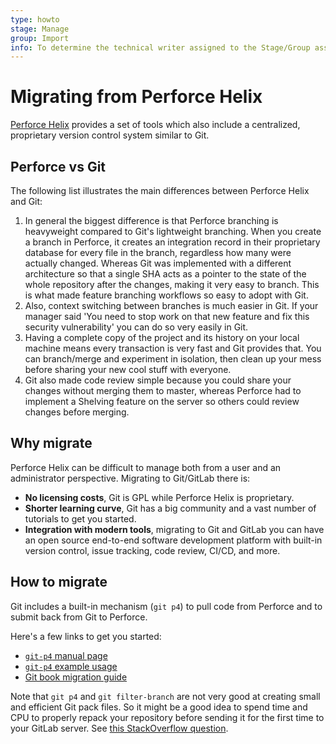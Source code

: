 ```yaml
---
type: howto
stage: Manage
group: Import
info: To determine the technical writer assigned to the Stage/Group associated with this page, see https://about.gitlab.com/handbook/engineering/ux/technical-writing/#assignments
---
```


# Migrating from Perforce Helix

[Perforce Helix](https://www.perforce.com/) provides a set of tools which also
include a centralized, proprietary version control system similar to Git.

## Perforce vs Git

The following list illustrates the main differences between Perforce Helix and
Git:

1. In general the biggest difference is that Perforce branching is heavyweight
   compared to Git's lightweight branching. When you create a branch in Perforce,
   it creates an integration record in their proprietary database for every file
   in the branch, regardless how many were actually changed. Whereas Git was
   implemented with a different architecture so that a single SHA acts as a pointer
   to the state of the whole repository after the changes, making it very easy to branch.
   This is what made feature branching workflows so easy to adopt with Git.
1. Also, context switching between branches is much easier in Git. If your manager
   said 'You need to stop work on that new feature and fix this security
   vulnerability' you can do so very easily in Git.
1. Having a complete copy of the project and its history on your local machine
   means every transaction is very fast and Git provides that. You can branch/merge
   and experiment in isolation, then clean up your mess before sharing your new
   cool stuff with everyone.
1. Git also made code review simple because you could share your changes without
   merging them to master, whereas Perforce had to implement a Shelving feature on
   the server so others could review changes before merging.

## Why migrate

Perforce Helix can be difficult to manage both from a user and an administrator
perspective. Migrating to Git/GitLab there is:

- **No licensing costs**, Git is GPL while Perforce Helix is proprietary.
- **Shorter learning curve**, Git has a big community and a vast number of
  tutorials to get you started.
- **Integration with modern tools**, migrating to Git and GitLab you can have
  an open source end-to-end software development platform with built-in version
  control, issue tracking, code review, CI/CD, and more.

## How to migrate

Git includes a built-in mechanism (`git p4`) to pull code from Perforce and to
submit back from Git to Perforce.

Here's a few links to get you started:

- [`git-p4` manual page](https://mirrors.edge.kernel.org/pub/software/scm/git/docs/git-p4.html)
- [`git-p4` example usage](https://git.wiki.kernel.org/index.php/Git-p4_Usage)
- [Git book migration guide](https://git-scm.com/book/en/v2/Git-and-Other-Systems-Migrating-to-Git#_perforce_import)

Note that `git p4` and `git filter-branch` are not very good at
creating small and efficient Git pack files. So it might be a good
idea to spend time and CPU to properly repack your repository before
sending it for the first time to your GitLab server. See
[this StackOverflow question](https://stackoverflow.com/questions/28720151/git-gc-aggressive-vs-git-repack/).
